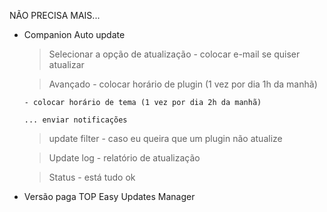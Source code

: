 NÃO PRECISA MAIS...

- Companion Auto update
    > Selecionar a opção de atualização 
      - colocar e-mail se quiser atualizar

   > Avançado
      - colocar horário de plugin (1 vez por dia 1h da manhã)

      - colocar horário de tema (1 vez por dia 2h da manhã)
      
      ... enviar notificações
   
   > update filter
      - caso eu queira que um plugin não atualize

   > Update log
      - relatório de atualização

   > Status
      - está tudo ok

- Versão paga TOP Easy Updates Manager